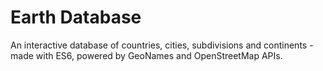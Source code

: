 # Earth Database
An interactive database of countries, cities, subdivisions and continents - made with ES6, powered by GeoNames and OpenStreetMap APIs.
